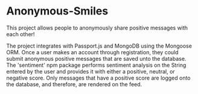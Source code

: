 # Anonymous-Smiles
This project allows people to anonymously share positive messages with each other!

The project integrates with Passport.js and MongoDB using the Mongoose ORM. Once a user makes an account through registration, they could submit anonymous positive messages
that are saved unto the database. The 'sentiment' npm package performs sentiment analysis on the String entered by the user and provides it with either a positive, neutral,
or negative score. Only messages that have a positive score are logged onto the database, and therefore, are rendered on the feed.
